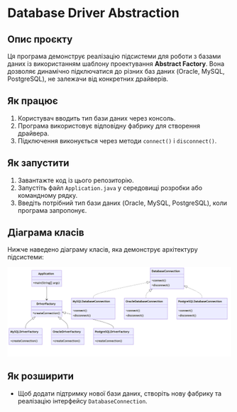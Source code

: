 # Database Driver Abstraction

## Опис проєкту
Ця програма демонструє реалізацію підсистеми для роботи з базами даних із використанням шаблону проектування **Abstract Factory**. Вона дозволяє динамічно підключатися до різних баз даних (Oracle, MySQL, PostgreSQL), не залежачи від конкретних драйверів.

## Як працює
1. Користувач вводить тип бази даних через консоль.
2. Програма використовує відповідну фабрику для створення драйвера.
3. Підключення виконується через методи `connect()` і `disconnect()`.

## Як запустити
1. Завантажте код із цього репозиторію.
2. Запустіть файл `Application.java` у середовищі розробки або командному рядку.
3. Введіть потрібний тип бази даних (Oracle, MySQL, PostgreSQL), коли програма запропонує.

## Діаграма класів
Нижче наведено діаграму класів, яка демонструє архітектуру підсистеми:

![Діаграма класів](diagram.png)

## Як розширити
- Щоб додати підтримку нової бази даних, створіть нову фабрику та реалізацію інтерфейсу `DatabaseConnection`.
